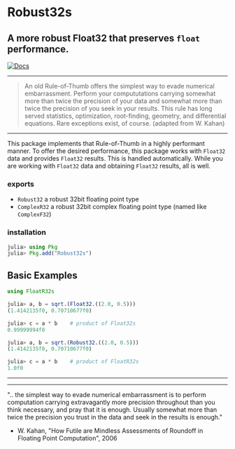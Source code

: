 # Robust32s

## A more robust Float32 that preserves `float` performance.

[![Docs](https://img.shields.io/badge/docs-dev-blue.svg)](https://jeffreysarnoff.github.io/Robust32s.jl/dev)

----


> An old Rule-of-Thumb offers the simplest way to evade numerical embarrassment.
 Perform your compututations carrying somewhat more than twice the precision
 of your data and somewhat more than twice the precision of you seek in your results.
 This rule has long served statistics, optimization, root-finding, geometry,
 and differential equations. Rare exceptions exist, of course.
 > (adapted from W. Kahan)
 
 -----
 
 
 This package implements that Rule-of-Thumb in a highly performant manner.
 To offer the desired performance, this package works with `Float32` data
 and provides `Float32` results.  This is handled automatically. While
 you are working with `Float32` data and obtaining `Float32` results, all is well.
 
 ### exports
 
 - `Robust32`   a robust 32bit floating point type
 - `ComplexR32` a robust 32bit complex floating point type (named like `ComplexF32`)
 
 ### installation
 
 ```julia
 julia> using Pkg
 julia> Pkg.add("Robust32s")
 ```
 
## Basic Examples
 
 ```julia
using FloatR32s

julia> a, b = sqrt.(Float32.((2.0, 0.5)))
(1.4142135f0, 0.70710677f0)

julia> c = a * b    # product of Float32s
0.99999994f0

julia> a, b = sqrt.(Robust32.((2.0, 0.5)))
(1.4142135f0, 0.70710677f0)

julia> c = a * b    # product of FloatR32s
1.0f0
```


----

----

".. the simplest way to evade numerical embarrassment is to perform computation carrying extravagantly
more precision throughout than you think necessary, and pray that it is enough. Usually somewhat
more than twice the precision you trust in the data and seek in the results is enough."
- W. Kahan, "How Futile are Mindless Assessments of Roundoff in Floating Point Computation", 2006
